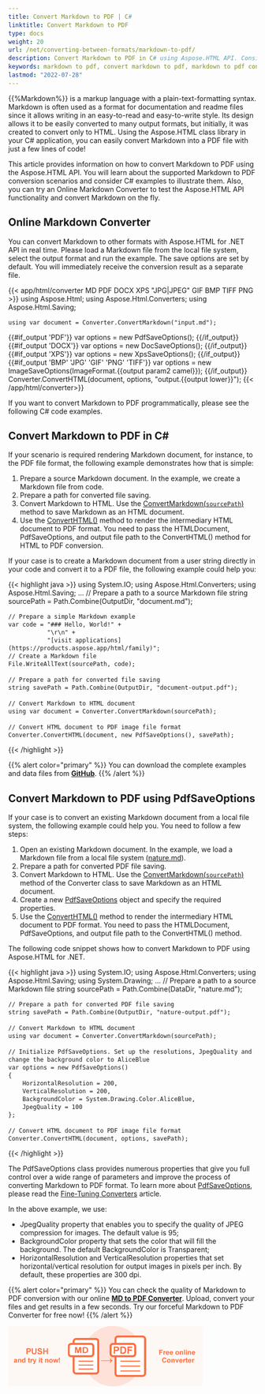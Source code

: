 ```yaml
---
title: Convert Markdown to PDF | C#
linktitle: Convert Markdown to PDF
type: docs
weight: 20
url: /net/converting-between-formats/markdown-to-pdf/
description: Convert Markdown to PDF in C# using Aspose.HTML API. Consider various Markdown to PDF conversion scenarios in C# examples. Try online Markdown Converter.  
keywords: markdown to pdf, convert markdown to pdf, markdown to pdf conversion, markdown to pdf converter, c# code, online converter
lastmod: "2022-07-28"
---
```


<link href="./../../style.css" rel="stylesheet" type="text/css" />

{{%Markdown%}} is a markup language with a plain-text-formatting syntax. Markdown is often used as a format for documentation and readme files since it allows writing in an easy-to-read and easy-to-write style. Its design allows it to be easily converted to many output formats, but initially, it was created to convert only to HTML.  Using the Aspose.HTML class library in your C# application, you can easily convert Markdown into a PDF file with just a few lines of code!

This article provides information on how to convert Markdown to PDF using the Aspose.HTML API. You will learn about the supported Markdown to PDF conversion scenarios and consider C# examples to illustrate them. Also, you can try an Online Markdown Converter to test the Aspose.HTML API functionality and convert Markdown on the fly.

## **Online Markdown Converter**

You can convert Markdown to other formats with Aspose.HTML for .NET API in real time. Please load a Markdown file from the local file system, select the output format and run the example.  The save options are set by default. You will immediately receive the conversion result as a separate file.

{{< app/html/converter MD PDF DOCX XPS  "JPG|JPEG" GIF BMP TIFF PNG >}}
using Aspose.Html;
using Aspose.Html.Converters;
using Aspose.Html.Saving;

    using var document = Converter.ConvertMarkdown("input.md");
{{#if_output 'PDF'}}
    var options = new PdfSaveOptions();
{{/if_output}}
{{#if_output 'DOCX'}}
    var options = new DocSaveOptions();
{{/if_output}}
{{#if_output 'XPS'}}
    var options = new XpsSaveOptions();
{{/if_output}}
{{#if_output 'BMP' 'JPG' 'GIF' 'PNG' 'TIFF'}}
    var options = new ImageSaveOptions(ImageFormat.{{output param2 camel}});
{{/if_output}}
    Converter.ConvertHTML(document, options, "output.{{output lower}}");
{{< /app/html/converter>}}

If you want to convert Markdown to PDF programmatically, please see the following C# code examples.

## **Convert Markdown to PDF in C#**

 If your scenario is required rendering Markdown document, for instance, to the PDF file format, the following example demonstrates how that is simple: 

1. Prepare a source Markdown document. In the example, we create a Markdown file from code. 
1. Prepare a path for converted file saving. 
1. Convert Markdown to HTML. Use the [ConvertMarkdown(`sourcePath`)](https://reference.aspose.com/html/net/aspose.html.converters/converter/convertmarkdown/) method to save Markdown as an HTML document. 
1. Use the [ConvertHTML()](https://reference.aspose.com/html/net/aspose.html.converters/converter/converthtml/) method to render the intermediary HTML document to PDF format. You need to pass the HTMLDocument, PdfSaveOptions, and output file path to the ConvertHTML() method for HTML to PDF conversion.

If your case is to create a Markdown document from a user string directly in your code and convert it to a PDF file, the following example could help you: 

{{< highlight java >}}
using System.IO;
using Aspose.Html.Converters;
using Aspose.Html.Saving;
...
    // Prepare a path to a source Markdown file
    string sourcePath = Path.Combine(OutputDir, "document.md");

    // Prepare a simple Markdown example
    var code = "### Hello, World!" +
               "\r\n" +
               "[visit applications](https://products.aspose.app/html/family)";
    // Create a Markdown file
    File.WriteAllText(sourcePath, code);
    
    // Prepare a path for converted file saving 
    string savePath = Path.Combine(OutputDir, "document-output.pdf");
    
    // Convert Markdown to HTML document
    using var document = Converter.ConvertMarkdown(sourcePath);
    
    // Convert HTML document to PDF image file format
    Converter.ConvertHTML(document, new PdfSaveOptions(), savePath);
{{< /highlight >}}

{{% alert color="primary" %}} 
You can download the complete examples and data files from [**GitHub**](https://github.com/aspose-html/Aspose.HTML-Documentation/tree/main/content/tests-net).
{{% /alert %}}

## **Convert Markdown to PDF using PdfSaveOptions**
If your case is to convert an existing Markdown document from a local file system, the following example could help you. You need to follow a few steps:

1. Open an existing Markdown document. In the example, we load a Markdown file from a local file system ([nature.md](https://github.com/aspose-html/Aspose.HTML-Documentation/blob/main/content/tests-net/tests-data/nature.md)). 
1. Prepare a path for converted PDF file saving. 
1. Convert Markdown to HTML. Use the [ConvertMarkdown(`sourcePath`)](https://reference.aspose.com/html/net/aspose.html.converters/converter/convertmarkdown/) method of the Converter class to save Markdown as an HTML document. 
1. Create a new [PdfSaveOptions](https://reference.aspose.com/html/net/aspose.html.saving/pdfsaveoptions/) object and specify the required properties.
1. Use the [ConvertHTML()](https://reference.aspose.com/html/net/aspose.html.converters/converter/converthtml/) method to render the intermediary HTML document to PDF format. You need to pass the HTMLDocument, PdfSaveOptions, and output file path to the ConvertHTML() method.

The following code snippet shows how to convert Markdown to PDF using Aspose.HTML for .NET.

{{< highlight java >}}
using System.IO;
using Aspose.Html.Converters;
using Aspose.Html.Saving;
using System.Drawing;
...
    // Prepare a path to a source Markdown file
    string sourcePath = Path.Combine(DataDir, "nature.md");

    // Prepare a path for converted PDF file saving 
    string savePath = Path.Combine(OutputDir, "nature-output.pdf");
    
    // Convert Markdown to HTML document
    using var document = Converter.ConvertMarkdown(sourcePath);
    
    // Initialize PdfSaveOptions. Set up the resolutions, JpegQuality and change the background color to AliceBlue 
    var options = new PdfSaveOptions()
    {
        HorizontalResolution = 200,
        VerticalResolution = 200,
        BackgroundColor = System.Drawing.Color.AliceBlue,
        JpegQuality = 100
    };            
    
    // Convert HTML document to PDF image file format
    Converter.ConvertHTML(document, options, savePath);
{{< /highlight >}}

The PdfSaveOptions class provides numerous properties that give you full control over a wide range of parameters and improve the process of converting Markdown to PDF format. To learn more about [PdfSaveOptions](https://reference.aspose.com/html/net/aspose.html.saving/pdfsaveoptions/), please read the [Fine-Tuning Converters](/html/net/converting-between-formats/fine-tuning-converters/) article.

In the above example, we use:

 - JpegQuality property that enables you to specify the quality of JPEG compression for images. The default value is 95;  
 - BackgroundColor property that sets the color that will fill the background. The default BackgroundColor is Transparent;
 - HorizontalResolution and VerticalResolution properties that set horizontal/vertical resolution for output images in pixels per inch. By default, these properties are 300 dpi.

{{% alert color="primary" %}} 
You can check the quality of Markdown to PDF conversion with our online [**MD to PDF Converter**](https://products.aspose.app/html/conversion/md-to-pdf). Upload, convert your files and get results in a few seconds. Try our forceful Markdown to PDF Converter for free now!
{{% /alert %}}

<a href="https://products.aspose.app/html/conversion/md-to-pdf" target="_blank">![Text "Banner MD to PDF Converter"](md-to-pdf.png#center)</a>

